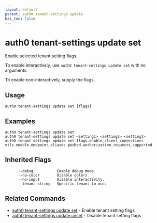 ```yaml
---
layout: default
parent: auth0 tenant-settings update
has_toc: false
---
```

# auth0 tenant-settings update set

Enable selected tenant setting flags.

To enable interactively, use `auth0 tenant-settings update set` with no arguments.

To enable non-interactively, supply the flags.

## Usage
```
auth0 tenant-settings update set [flags]
```

## Examples

```
auth0 tenant-settings update set
auth0 tenant-settings update set <setting1> <setting2> <setting3>
auth0 tenant-settings update set flags.enable_client_connections mtls.enable_endpoint_aliases pushed_authorization_requests_supported
```




## Inherited Flags

```
      --debug           Enable debug mode.
      --no-color        Disable colors.
      --no-input        Disable interactivity.
      --tenant string   Specific tenant to use.
```


## Related Commands

- [auth0 tenant-settings update set](auth0_tenant-settings_update_set.md) - Enable tenant setting flags
- [auth0 tenant-settings update unset](auth0_tenant-settings_update_unset.md) - Disable tenant setting flags


